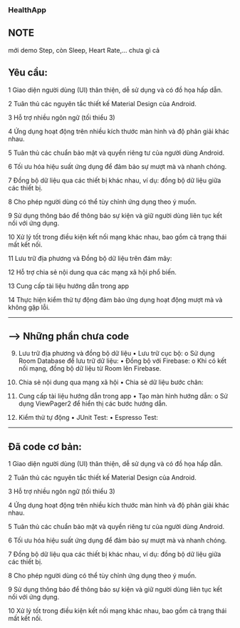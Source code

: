 ### HealthApp

## NOTE
mới demo Step, còn Sleep, Heart Rate,... chưa gì cả


## **Yêu cầu:**
1	Giao diện người dùng (UI) thân thiện, dễ sử dụng và có đồ họa hấp dẫn.

2	Tuân thủ các nguyên tắc thiết kế Material Design của Android.

3	Hỗ trợ nhiều ngôn ngữ (tối thiểu 3)

4	Ứng dụng hoạt động trên nhiều kích thước màn hình và độ phân giải khác nhau.

5	Tuân thủ các chuẩn bảo mật và quyền riêng tư của người dùng Android.

6	Tối ưu hóa hiệu suất ứng dụng để đảm bảo sự mượt mà và nhanh chóng.

7	Đồng bộ dữ liệu qua các thiết bị khác nhau, ví dụ: đồng bộ dữ liệu giữa các thiết bị.

8	Cho phép người dùng có thể tùy chỉnh ứng dụng theo ý muốn.

9	Sử dụng thông báo để thông báo sự kiện và giữ người dùng liên tục kết nối với ứng dụng.

10	Xử lý tốt trong điều kiện kết nối mạng khác nhau, bao gồm cả trạng thái mất kết nối.

11	Lưu trữ địa phương và Đồng bộ dữ liệu trên đám mây:

12	Hỗ trợ chia sẻ nội dung qua các mạng xã hội phổ biến.

13	Cung cấp tài liệu hướng dẫn trong app 

14	Thực hiện kiểm thử tự động đảm bảo ứng dụng hoạt động mượt mà và không gặp lỗi.
________________________________________

## **--> Những phần chưa code**
9. Lưu trữ địa phương và đồng bộ dữ liệu
•	Lưu trữ cục bộ:
o	Sử dụng Room Database để lưu trữ dữ liệu:
•	Đồng bộ với Firebase:
o	Khi có kết nối mạng, đồng bộ dữ liệu từ Room lên Firebase.

10. Chia sẻ nội dung qua mạng xã hội
•	Chia sẻ dữ liệu bước chân:

11. Cung cấp tài liệu hướng dẫn trong app
•	Tạo màn hình hướng dẫn:
o	Sử dụng ViewPager2 để hiển thị các bước hướng dẫn.

13. Kiểm thử tự động
•	JUnit Test:
•	Espresso Test:
________________________________________
## **Đã code cơ bản:**
1	Giao diện người dùng (UI) thân thiện, dễ sử dụng và có đồ họa hấp dẫn.

2	Tuân thủ các nguyên tắc thiết kế Material Design của Android.

3	Hỗ trợ nhiều ngôn ngữ (tối thiểu 3)

4	Ứng dụng hoạt động trên nhiều kích thước màn hình và độ phân giải khác nhau.

5	Tuân thủ các chuẩn bảo mật và quyền riêng tư của người dùng Android.

6	Tối ưu hóa hiệu suất ứng dụng để đảm bảo sự mượt mà và nhanh chóng.

7	Đồng bộ dữ liệu qua các thiết bị khác nhau, ví dụ: đồng bộ dữ liệu giữa các thiết bị.

8	Cho phép người dùng có thể tùy chỉnh ứng dụng theo ý muốn.

9	Sử dụng thông báo để thông báo sự kiện và giữ người dùng liên tục kết nối với ứng dụng.

10	Xử lý tốt trong điều kiện kết nối mạng khác nhau, bao gồm cả trạng thái mất kết nối.

